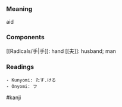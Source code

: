 ### Meaning

aid

### Components

[[Radicals/手|手]]: hand [[夫]]: husband; man

### Readings

```
- Kunyomi: たす.ける
- Onyomi: フ
```

#kanji